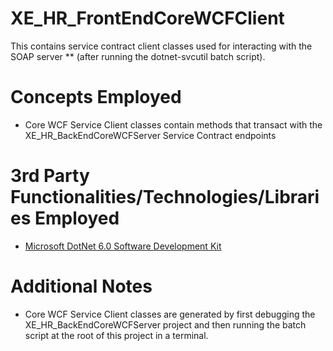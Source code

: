 # XE_HR_FrontEndCoreWCFClient
This contains service contract client classes used for interacting with the SOAP server ** (after running the dotnet-svcutil batch script).
# Concepts Employed
* Core WCF Service Client classes contain methods that transact with the XE_HR_BackEndCoreWCFServer Service Contract endpoints
# 3rd Party Functionalities/Technologies/Libraries Employed
* [Microsoft DotNet 6.0 Software Development Kit](https://learn.microsoft.com/en-us/dotnet/csharp/)
# Additional Notes
* Core WCF Service Client classes are generated by first debugging the XE_HR_BackEndCoreWCFServer project and then running the batch script at the root of this project in a terminal.
